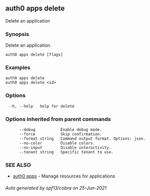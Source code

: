 ## auth0 apps delete

Delete an application

### Synopsis

Delete an application.

```
auth0 apps delete [flags]
```

### Examples

```
auth0 apps delete 
auth0 apps delete <id>
```

### Options

```
  -h, --help   help for delete
```

### Options inherited from parent commands

```
      --debug           Enable debug mode.
      --force           Skip confirmation.
      --format string   Command output format. Options: json.
      --no-color        Disable colors.
      --no-input        Disable interactivity.
      --tenant string   Specific tenant to use.
```

### SEE ALSO

* [auth0 apps](auth0_apps.md)	 - Manage resources for applications

###### Auto generated by spf13/cobra on 25-Jun-2021
